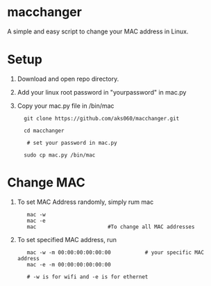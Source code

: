 # macchanger
A simple and easy script to change your MAC address in Linux. 

# Setup
1. Download and open repo directory.

2. Add your linux root password in "yourpassword" in mac.py

3. Copy your mac.py file in /bin/mac
         
         git clone https://github.com/aks060/macchanger.git
         
         cd macchanger
         
          # set your password in mac.py
          
         sudo cp mac.py /bin/mac
         
# Change MAC

1. To set MAC Address randomly, simply rum mac

          mac -w
          mac -e
          mac                       #To change all MAC addresses
         
2. To set specified MAC address, run

          mac -w -m 00:00:00:00:00:00           # your specific MAC address
          mac -e -m 00:00:00:00:00:00
          
          # -w is for wifi and -e is for ethernet
